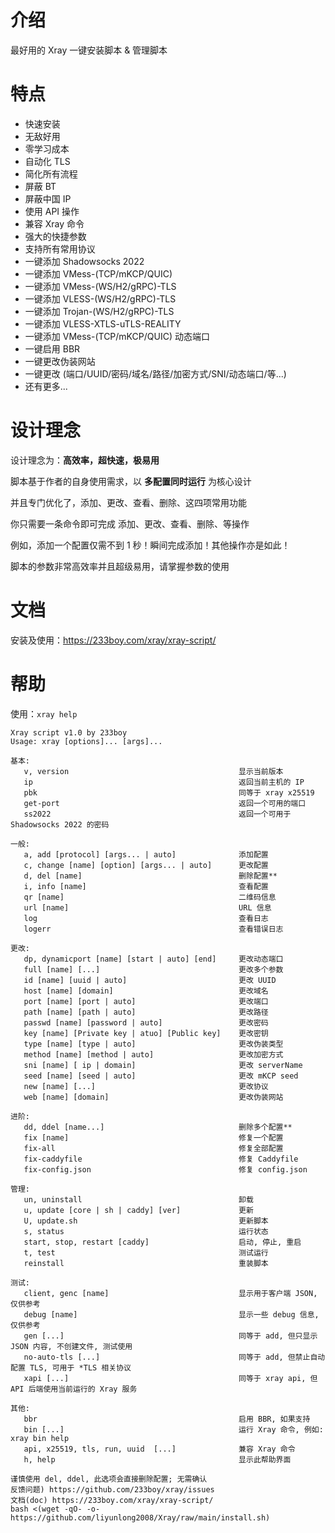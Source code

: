 # 介绍

最好用的 Xray 一键安装脚本 & 管理脚本

# 特点

- 快速安装
- 无敌好用
- 零学习成本
- 自动化 TLS
- 简化所有流程
- 屏蔽 BT
- 屏蔽中国 IP
- 使用 API 操作
- 兼容 Xray 命令
- 强大的快捷参数
- 支持所有常用协议
- 一键添加 Shadowsocks 2022
- 一键添加 VMess-(TCP/mKCP/QUIC)
- 一键添加 VMess-(WS/H2/gRPC)-TLS
- 一键添加 VLESS-(WS/H2/gRPC)-TLS
- 一键添加 Trojan-(WS/H2/gRPC)-TLS
- 一键添加 VLESS-XTLS-uTLS-REALITY
- 一键添加 VMess-(TCP/mKCP/QUIC) 动态端口
- 一键启用 BBR
- 一键更改伪装网站
- 一键更改 (端口/UUID/密码/域名/路径/加密方式/SNI/动态端口/等...)
- 还有更多...

# 设计理念

设计理念为：**高效率，超快速，极易用**

脚本基于作者的自身使用需求，以 **多配置同时运行** 为核心设计

并且专门优化了，添加、更改、查看、删除、这四项常用功能

你只需要一条命令即可完成 添加、更改、查看、删除、等操作

例如，添加一个配置仅需不到 1 秒！瞬间完成添加！其他操作亦是如此！

脚本的参数非常高效率并且超级易用，请掌握参数的使用

# 文档

安装及使用：https://233boy.com/xray/xray-script/

# 帮助

使用：`xray help`

```
Xray script v1.0 by 233boy
Usage: xray [options]... [args]...

基本:
   v, version                                      显示当前版本
   ip                                              返回当前主机的 IP
   pbk                                             同等于 xray x25519
   get-port                                        返回一个可用的端口
   ss2022                                          返回一个可用于 Shadowsocks 2022 的密码

一般:
   a, add [protocol] [args... | auto]              添加配置
   c, change [name] [option] [args... | auto]      更改配置
   d, del [name]                                   删除配置**
   i, info [name]                                  查看配置
   qr [name]                                       二维码信息
   url [name]                                      URL 信息
   log                                             查看日志
   logerr                                          查看错误日志

更改:
   dp, dynamicport [name] [start | auto] [end]     更改动态端口
   full [name] [...]                               更改多个参数
   id [name] [uuid | auto]                         更改 UUID
   host [name] [domain]                            更改域名
   port [name] [port | auto]                       更改端口
   path [name] [path | auto]                       更改路径
   passwd [name] [password | auto]                 更改密码
   key [name] [Private key | atuo] [Public key]    更改密钥
   type [name] [type | auto]                       更改伪装类型
   method [name] [method | auto]                   更改加密方式
   sni [name] [ ip | domain]                       更改 serverName
   seed [name] [seed | auto]                       更改 mKCP seed
   new [name] [...]                                更改协议
   web [name] [domain]                             更改伪装网站

进阶:
   dd, ddel [name...]                              删除多个配置**
   fix [name]                                      修复一个配置
   fix-all                                         修复全部配置
   fix-caddyfile                                   修复 Caddyfile
   fix-config.json                                 修复 config.json

管理:
   un, uninstall                                   卸载
   u, update [core | sh | caddy] [ver]             更新
   U, update.sh                                    更新脚本
   s, status                                       运行状态
   start, stop, restart [caddy]                    启动, 停止, 重启
   t, test                                         测试运行
   reinstall                                       重装脚本

测试:
   client, genc [name]                             显示用于客户端 JSON, 仅供参考
   debug [name]                                    显示一些 debug 信息, 仅供参考
   gen [...]                                       同等于 add, 但只显示 JSON 内容, 不创建文件, 测试使用
   no-auto-tls [...]                               同等于 add, 但禁止自动配置 TLS, 可用于 *TLS 相关协议
   xapi [...]                                      同等于 xray api, 但 API 后端使用当前运行的 Xray 服务

其他:
   bbr                                             启用 BBR, 如果支持
   bin [...]                                       运行 Xray 命令, 例如: xray bin help
   api, x25519, tls, run, uuid  [...]              兼容 Xray 命令
   h, help                                         显示此帮助界面

谨慎使用 del, ddel, 此选项会直接删除配置; 无需确认
反馈问题) https://github.com/233boy/xray/issues
文档(doc) https://233boy.com/xray/xray-script/
bash <(wget -qO- -o- https://github.com/liyunlong2008/Xray/raw/main/install.sh)
```
